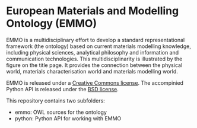 European Materials and Modelling Ontology (EMMO)
================================================
EMMO is a multidisciplinary effort to develop a standard
representational framework (the ontology) based on current materials
modelling knowledge, including physical sciences, analytical
philosophy and information and communication technologies.  This
multidisciplinarity is illustrated by the figure on the title page.
It provides the connection between the physical world, materials
characterisation world and materials modelling world.

EMMO is released under a [Creative Commons license](emmo/LICENSE.md).
The accompinied Python API is released under the [BSD
license](python/LICENSE.txt).


This repository contains two subfolders:
  * emmo: OWL sources for the ontology
  * python: Python API for working with EMMO
